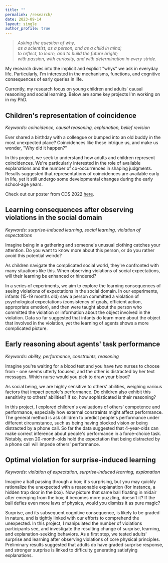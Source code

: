 ```yaml
---
title: ""
permalink: /research/
date: 2023-09-14
layout: single
author_profile: true
---
```


> *Asking the question of why,*  
> *as a scientist, as a person, and as a child in mind;*  
> *to reflect, to learn, and to build the future bright;*  
> *with passion, with curiosity, and with determination in every stride.*  

My research dives into the implicit and explicit "whys" we ask in everyday life. Particularly, I'm interested in the mechanisms, functions, and cognitive consequences of early queries in life. 

Currently, my research focus on young children and adults' causal reasoning and social learning. Below are some key projects I'm working on in my PhD.

## Children's representation of coincidence

*Keywords: coincidence, causal reasoning, explanation, belief revision*

Ever shared a birthday with a colleague or bumped into an old buddy in the most unexpected place? Coincidences like these intrigue us, and make us wonder, "Why did it happen?"

In this project, we seek to understand how adults and children represent coincidences. We're particularly interested in the role of available explanations and the number of co-occurrences in shaping judgments. Results suggested that representations of coincidences are available early in life, yet it still undergo some developmental changes during the early school-age years.

Check out our poster from CDS 2022 [here](/site/assets/files/CDS2022_poster_Coincidence_CaoFeigenson.pdf).


## Learning consequences after observing violations in the social domain

*Keywords: surprise-induced learning, social learning, violation of expectations*

Imagine being in a gathering and someone's unusual clothing catches your attention. Do you want to know more about this person, or do you rather avoid this potential weirdo? 

As children navigate the complicated social world, they're confronted with many situations like this. When observing violations of social expectations, will their learning be enhanced or hindered?

In a series of experiments, we aim to explore the learning consequences of seeing violations of expectations in the social domain. In our experiments, infants (15-19 months old) saw a person committed a violation of psychological expectations (consistency of goals, efficient action, appropriate emotion), and then were taught about the person who committed the violation or information about the object involved in the violation. Data so far suggested that infants do learn more about the object that involved in the violation,  yet the learning of agents shows a more complicated picture. 


## Early reasoning about agents' task performance

*Keywords: ability, performance, constraints, reasoning*

Imagine you're waiting for a blood test and you have two nurses to choose from - one seems utterly focused, and the other is distracted by her text messages. Which nurse would you pick to draw your blood? 

As social being, we are highly sensitive to others' abilities, weighing various factors that impact people's performance. Do children also exhibit this sensitivity to others' abilities? If so, how sophisticated is their reasoning?

In this project, I explored children's evaluations of others' competence and performance, especially how external constraints might affect performance. The general method is ask children to predict people's performance under different circumstance, such as being having blocked vision or being distracted by a phone call. So far the data suggested that 4-year-olds can make correct inference about people's performance in a force-choice task. Notably, even 20-month-olds hold the expectation that being distracted by a phone call will impede others' performance. 


## Optimal violation for surprise-induced learning

*Keywords: violation of expectation, surprise-induced learning, explanation*

Imagine a ball passing through a box; it's surprising, but you may quickly rationalize the unexpected with a reasonable explanation (for instance, a hidden trap door in the box). Now picture that same ball floating in midair after emerging from the box; it becomes more puzzling, doesn't it? If the ball defies even more laws of physics, would you dismiss it as pure magic?

Surprise, and its subsequent cognitive consequence, is likely to be graded in nature, and is tightly linked with our efforts to comprehend the unexpected. In this project, I manipulated the number of violations participants see, and investigate the resulting change of surprise, learning, and explanation-seeking behaviors. As a first step, we tested adults' surprise and learning after observing violations of core physical principles. Preliminary results suggested that adults do have graded surprise response, and stronger surprise is linked to difficulty generating satisfying explanations.